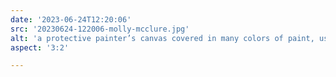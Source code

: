 ```yaml
---
date: '2023-06-24T12:20:06'
src: '20230624-122006-molly-mcclure.jpg'
alt: 'a protective painter’s canvas covered in many colors of paint, used for murals by Molly McClure'
aspect: '3:2'

---
```

